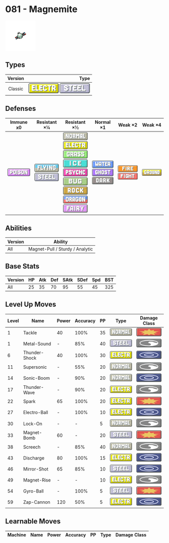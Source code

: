 # 081 - Magnemite

![magnemite](../img/pokemon/081.png)

## Types

| Version | Type                                                                    |
| :-----: | ----------------------------------------------------------------------: |
| Classic | ![electric](../img/types/electric.png) ![steel](../img/types/steel.png) |

## Defenses

| Immune x0                          | Resistant ×¼                                                            | Resistant ×½                                                                                                                                                                                                                                                                                                                                 | Normal ×1                                                                                                | Weak ×2                                                                   | Weak ×4                            |
| ---------------------------------- | ----------------------------------------------------------------------- | -------------------------------------------------------------------------------------------------------------------------------------------------------------------------------------------------------------------------------------------------------------------------------------------------------------------------------------------- | -------------------------------------------------------------------------------------------------------- | ------------------------------------------------------------------------- | ---------------------------------- |
| ![poison](../img/types/poison.png) | ![flying](../img/types/flying.png)<br/>![steel](../img/types/steel.png) | ![normal](../img/types/normal.png)<br/>![electric](../img/types/electric.png)<br/>![grass](../img/types/grass.png)<br/>![ice](../img/types/ice.png)<br/>![psychic](../img/types/psychic.png)<br/>![bug](../img/types/bug.png)<br/>![rock](../img/types/rock.png)<br/>![dragon](../img/types/dragon.png)<br/>![fairy](../img/types/fairy.png) | ![water](../img/types/water.png)<br/>![ghost](../img/types/ghost.png)<br/>![dark](../img/types/dark.png) | ![fire](../img/types/fire.png)<br/>![fighting](../img/types/fighting.png) | ![ground](../img/types/ground.png) |

## Abilities

| Version | Ability                         |
| ------- | ------------------------------- |
| All     | Magnet-Pull / Sturdy / Analytic |

## Base Stats

| Version | HP | Atk | Def | SAtk | SDef | Spd | BST |
| ------- | -- | --- | --- | ---- | ---- | --- | --- |
| All     | 25 | 35  | 70  | 95   | 55   | 45  | 325 |

## Level Up Moves

| Level | Name          | Power | Accuracy | PP | Type                                   | Damage Class                           |
| ----- | ------------- | ----- | -------- | -- | -------------------------------------- | -------------------------------------- |
| 1     | Tackle        | 40    | 100%     | 35 | ![normal](../img/types/normal.png)     | ![physical](../img/types/physical.png) |
| 1     | Metal-Sound   | -     | 85%      | 40 | ![steel](../img/types/steel.png)       | ![status](../img/types/status.png)     |
| 6     | Thunder-Shock | 40    | 100%     | 30 | ![electric](../img/types/electric.png) | ![special](../img/types/special.png)   |
| 11    | Supersonic    | -     | 55%      | 20 | ![normal](../img/types/normal.png)     | ![status](../img/types/status.png)     |
| 14    | Sonic-Boom    | -     | 90%      | 20 | ![normal](../img/types/normal.png)     | ![special](../img/types/special.png)   |
| 17    | Thunder-Wave  | -     | 90%      | 20 | ![electric](../img/types/electric.png) | ![status](../img/types/status.png)     |
| 22    | Spark         | 65    | 100%     | 20 | ![electric](../img/types/electric.png) | ![physical](../img/types/physical.png) |
| 27    | Electro-Ball  | -     | 100%     | 10 | ![electric](../img/types/electric.png) | ![special](../img/types/special.png)   |
| 30    | Lock-On       | -     | -        | 5  | ![normal](../img/types/normal.png)     | ![status](../img/types/status.png)     |
| 33    | Magnet-Bomb   | 60    | -        | 20 | ![steel](../img/types/steel.png)       | ![physical](../img/types/physical.png) |
| 38    | Screech       | -     | 85%      | 40 | ![normal](../img/types/normal.png)     | ![status](../img/types/status.png)     |
| 43    | Discharge     | 80    | 100%     | 15 | ![electric](../img/types/electric.png) | ![special](../img/types/special.png)   |
| 46    | Mirror-Shot   | 65    | 85%      | 10 | ![steel](../img/types/steel.png)       | ![special](../img/types/special.png)   |
| 49    | Magnet-Rise   | -     | -        | 10 | ![electric](../img/types/electric.png) | ![status](../img/types/status.png)     |
| 54    | Gyro-Ball     | -     | 100%     | 5  | ![steel](../img/types/steel.png)       | ![physical](../img/types/physical.png) |
| 59    | Zap-Cannon    | 120   | 50%      | 5  | ![electric](../img/types/electric.png) | ![special](../img/types/special.png)   |

## Learnable Moves

| Machine | Name | Power | Accuracy | PP | Type | Damage Class |
| ------- | ---- | ----- | -------- | -- | ---- | ------------ |